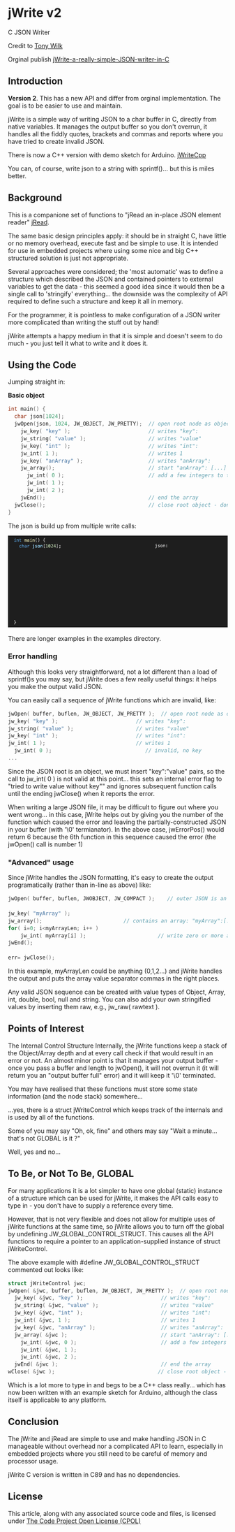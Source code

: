 # jWrite v2
C JSON Writer

Credit to [Tony Wilk](https://www.codeproject.com/Members/tonywilk)

Orginal publish [jWrite-a-really-simple-JSON-writer-in-C](https://www.codeproject.com/Articles/887604/jWrite-a-really-simple-JSON-writer-in-C)
 
## Introduction
**Version 2**. This has a new API and differ from orginal implementation. The goal is to be easier to use and maintain.


jWrite is a simple way of writing JSON to a char buffer in C, directly from native variables. It manages the output buffer so you don't overrun, it handles all the fiddly quotes, brackets and commas and reports where you have tried to create invalid JSON.

There is now a C++ version with demo sketch for Arduino. [jWriteCpp](https://github.com/jonaskgandersson/jWriteCpp)

You can, of course, write json to a string with sprintf()... but this is miles better.

## Background
This is a companione set of functions to "jRead an in-place JSON element reader" [jRead](https://github.com/jonaskgandersson/jRead).

The same basic design principles apply: it should be in straight C, have little or no memory overhead, execute fast and be simple to use. It is intended for use in embedded projects where using some nice and big C++ structured solution is just not appropriate.

Several approaches were considered; the 'most automatic' was to define a structure which described the JSON and contained pointers to external variables to get the data - this seemed a good idea since it would then be a single call to 'stringify' everything... the downside was the complexity of API required to define such a structure and keep it all in memory.

For the programmer, it is pointless to make configuration of a JSON writer more complicated than writing the stuff out by hand!

jWrite attempts a happy medium in that it is simple and doesn't seem to do much - you just tell it what to write and it does it.

## Using the Code

Jumping straight in:

**Basic object**
```c
int main() {
  char json[1024];
  jwOpen(json, 1024, JW_OBJECT, JW_PRETTY);  // open root node as object
    jw_key( "key" );                         // writes "key":
    jw_string( "value" );                    // writes "value"
    jw_key( "int" );                         // writes "int":
    jw_int( 1 );                             // writes 1
    jw_key( "anArray" );                     // writes "anArray":
    jw_array();                              // start "anArray": [...] 
      jw_int( 0 );                           // add a few integers to the array
      jw_int( 1 );
      jw_int( 2 );
    jwEnd();                                 // end the array
  jwClose();                                 // close root object - done
}
```
The json is build up from multiple write calls:

![jWrite example gif](./examples/jWrite_basic_v2.gif)

There are longer examples in the examples directory.

### Error handling

Although this looks very straightforward, not a lot different than a load of sprintf()s you may say, but jWrite does a few really useful things: it helps you make the output valid JSON.

You can easily call a sequence of jWrite functions which are invalid, like:

```c
jwOpen( buffer, buflen, JW_OBJECT, JW_PRETTY );  // open root node as object
jw_key( "key" );                         // writes "key":
jw_string( "value" );                    // writes "value"
jw_key( "int" );                         // writes "int":
jw_int( 1 );                             // writes 1
  jw_int( 0 );                              // invalid, no key
...
```
Since the JSON root is an object, we must insert "key":"value" pairs, so the call to jw_int( 0 ) is not valid at this point... this sets an internal error flag to "tried to write value without key"" and ignores subsequent function calls until the ending jwClose() when it reports the error.

When writing a large JSON file, it may be difficult to figure out where you went wrong... in this case, jWrite helps out by giving you the number of the function which caused the error and leaving the partially-constructed JSON in your buffer (with '\0' termianator). In the above case, jwErrorPos() would return 6 because the 6th function in this sequence caused the error (the jwOpen() call is number 1)

### "Advanced" usage
Since jWrite handles the JSON formatting, it's easy to create the output programatically (rather than in-line as above) like:
```c
jwOpen( buffer, buflen, JWOBJECT, JW_COMPACT );    // outer JSON is an object, compact format

jw_key( "myArray" );
jw_array();                          // contains an array: "myArray":[...]
for( i=0; i<myArrayLen; i++ )
    jw_int( myArray[i] );                       // write zero or more array entries
jwEnd();

err= jwClose();
```
In this example, myArrayLen could be anything (0,1,2...) and jWrite handles the output and puts the array value separator commas in the right places.

Any valid JSON sequence can be created with value types of Object, Array, int, double, bool, null and string. You can also add your own stringified values by inserting them raw, e.g., jw_raw( rawtext ).

## Points of Interest
The Internal Control Structure
Internally, the jWrite functions keep a stack of the Object/Array depth and at every call check if that would result in an error or not. An almost minor point is that it manages your output buffer - once you pass a buffer and length to jwOpen(), it will not overrun it (it will return you an "output buffer full" error) and it will keep it '\0' terminated.

You may have realised that these functions must store some state information (and the node stack) somewhere...

...yes, there is a struct jWriteControl which keeps track of the internals and is used by all of the functions.

Some of you may say "Oh, ok, fine" and others may say "Wait a minute... that's not GLOBAL is it ?"

Well, yes and no...

## To Be, or Not To Be, GLOBAL
For many applications it is a lot simpler to have one global (static) instance of a structure which can be used for jWrite, it makes the API calls easy to type in - you don't have to supply a reference every time.

However, that is not very flexible and does not allow for multiple uses of jWrite functions at the same time, so jWrite allows you to turn off the global by undefining JW_GLOBAL_CONTROL_STRUCT. This causes all the API functions to require a pointer to an application-supplied instance of struct jWriteControl.

The above example with #define JW_GLOBAL_CONTROL_STRUCT commented out looks like:
```c
struct jWriteControl jwc;
jwOpen( &jwc, buffer, buflen, JW_OBJECT, JW_PRETTY );  // open root node as object
  jw_key( &jwc, "key" );                         // writes "key":
  jw_string( &jwc, "value" );                    // writes "value"
  jw_key( &jwc, "int" );                         // writes "int":
  jw_int( &jwc, 1 );                             // writes 1
  jw_key( &jwc, "anArray" );                     // writes "anArray":
  jw_array( &jwc );                              // start "anArray": [...] 
    jw_int( &jwc, 0 );                           // add a few integers to the array
    jw_int( &jwc, 1 );
    jw_int( &jwc, 2 );
  jwEnd( &jwc );                                 // end the array
wClose( &jwc );                                 // close root object - done
```
Which is a lot more to type in and begs to be a C++ class really... which has now been written with an example sketch for Arduino, although the class itself is applicable to any platform.

## Conclusion
The jWrite and jRead are simple to use and make handling JSON in C manageable without overhead nor a complicated API to learn, especially in embedded projects where you still need to be careful of memory and processor usage.

jWrite C version is written in C89 and has no dependencies.

## License

This article, along with any associated source code and files, is licensed under [The Code Project Open License (CPOL)](https://www.codeproject.com/info/cpol10.aspx)
